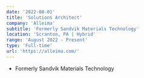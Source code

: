 ```yaml
---
date: '2022-08-01'
title: 'Solutions Architect'
company: 'Alleima'
subtitle: 'Formerly Sandvik Materials Technology'
location: 'Scranton, PA | Hybrid'
range: 'August 2022 - Present'
type: 'Full-time'
url: 'https://alleima.com/'
---
```


- Formerly Sandvik Materials Technology
